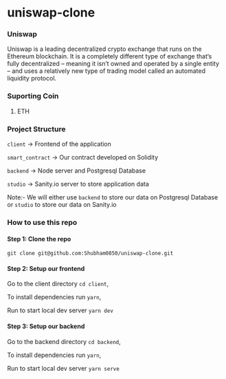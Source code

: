 # uniswap-clone

### Uniswap
Uniswap is a leading decentralized crypto exchange that runs on the Ethereum blockchain. It is a completely different type of exchange that‘s fully decentralized – meaning it isn’t owned and operated by a single entity – and uses a relatively new type of trading model called an automated liquidity protocol.

### Suporting Coin
1. ETH

### Project Structure
`client` -> Frontend of the application

`smart_contract` -> Our contract developed on Solidity

`backend` -> Node server and Postgresql Database

`studio` -> Sanity.io server to store application data

Note:- We will either use `backend` to store our data on Postgresql Database or `studio` to store our data on Sanity.io

### How to use this repo

#### Step 1: Clone the repo

`git clone git@github.com:Shubham0850/uniswap-clone.git`

#### Step 2: Setup our frontend

Go to the client directory `cd client`,

To install dependencies run `yarn`,

Run to start local dev server `yarn dev`

#### Step 3: Setup our backend

Go to the backend directory `cd backend`,

To install dependencies run `yarn`,

Run to start local dev server `yarn serve`
